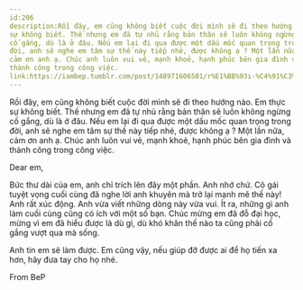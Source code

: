 ```yaml
---
id:206
description:Rồi đây, em cũng không biết cuộc đời mình sẽ đi theo hướng nào. Em thực
sự không biết. Thế nhưng em đã tự nhủ rằng bản thân sẽ luôn không ngừng
cố gắng, dù là ở đâu. Nếu em lại đi qua được một dấu mốc quan trọng trong
đời, anh sẽ nghe em tâm sự thế này tiếp nhé, được không ạ ? Một lần nữa,
cảm ơn anh ạ. Chúc anh luôn vui vẻ, mạnh khoẻ, hạnh phúc bên gia đình và
thành công trong công việc.
link:https://iambep.tumblr.com/post/148971606501/r%E1%BB%93i-%C4%91%C3%A2y-em-c%C5%A9ng-kh%C3%B4ng-bi%E1%BA%BFt-cu%E1%BB%99c-%C4%91%E1%BB%9Di-m%C3%ACnh-s%E1%BA%BD-%C4%91i
---
```


Rồi đây, em cũng không biết cuộc đời mình sẽ đi theo hướng nào. Em thực
sự không biết. Thế nhưng em đã tự nhủ rằng bản thân sẽ luôn không ngừng
cố gắng, dù là ở đâu. Nếu em lại đi qua được một dấu mốc quan trọng trong
đời, anh sẽ nghe em tâm sự thế này tiếp nhé, được không ạ ? Một lần nữa,
cảm ơn anh ạ. Chúc anh luôn vui vẻ, mạnh khoẻ, hạnh phúc bên gia đình và
thành công trong công việc.

Dear em,

Bức thư dài của em, anh chỉ trích lên đây một phần. Anh nhớ chứ. Cô gái
tuyệt vọng cuối cùng đã nghe lời anh khuyên mà trở lại mạnh mẽ thế này!
Anh rất xúc động. Anh vừa viết những dòng này vừa vui. Ít ra, những gì anh
làm cuối cùng cũng có ích với một số bạn. Chúc mừng em đã đỗ đại học, mừng
vì em đã hiểu được là dù gì, dù khó khăn thế nào ta cũng phải cố gắng vượt
qua mà sống.

Anh tin em sẽ làm được. Em cũng vậy, nếu giúp đỡ được ai để họ tiến xa hơn,
hãy đưa tay cho họ nhé.

From BeP